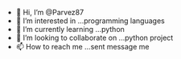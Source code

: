 - 👋 Hi, I’m @Parvez87
- 👀 I’m interested in ...programming languages
- 🌱 I’m currently learning ...python
- 💞️ I’m looking to collaborate on ...python project
- 📫 How to reach me ...sent message me

<!---
Parvez87/Parvez87 is a ✨ special ✨ repository because its `README.md` (this file) appears on your GitHub profile.
You can click the Preview link to take a look at your changes.
--->
